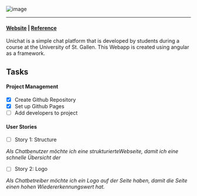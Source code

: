 

![image](https://github.com/universitychat/app/blob/main/assets/logo-unichat-small.jpg)

---

#### [Website](https://universitychat.github.io/website) | [Reference](http://hsgchat.azurewebsites.net/)

Unichat is a simple chat platform that is developed by students during a course at the University of St. Gallen. This Webapp is created using angular as a framework.

## Tasks

#### Project Management

- [x] Create Github Repository
- [x] Set up Github Pages
- [ ] Add developers to project

#### User Stories

- [ ] Story 1: Structure

*Als Chatbenutzer möchte ich eine strukturierteWebseite, damit ich eine schnelle Übersicht der*

- [ ] Story 2: Logo

*Als Chatbetreiber möchte ich ein Logo auf der Seite haben, damit die Seite einen hohen Wiedererkennungswert hat.*
